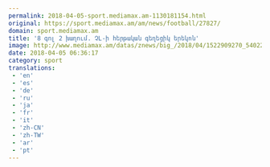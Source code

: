 ```yaml
---
permalink: 2018-04-05-sport.mediamax.am-1130181154.html
original: https://sport.mediamax.am/am/news/football/27827/
domain: sport.mediamax.am
title: '8 գոլ 2 խաղում. ՉԼ-ի հերթական գեղեցիկ երեկոն'
image: http://www.mediamax.am/datas/znews/big_/2018/04/1522909270_5402218.jpg
date: 2018-04-05 06:36:17
category: sport
translations: 
 - 'en'
 - 'es'
 - 'de'
 - 'ru'
 - 'ja'
 - 'fr'
 - 'it'
 - 'zh-CN'
 - 'zh-TW'
 - 'ar'
 - 'pt'
---
```


